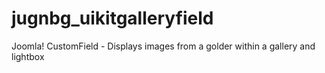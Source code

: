 # jugnbg_uikitgalleryfield
Joomla! CustomField - Displays images from a golder within a gallery and lightbox
